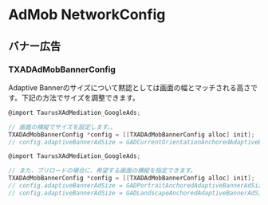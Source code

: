 # AdMob NetworkConfig

## バナー広告
### TXADAdMobBannerConfig
 Adaptive Bannerのサイズについて黙認としては画面の幅とマッチされる高さです。下記の方法でサイズを調整できます。

```objectivec
@import TaurusXAdMediation_GoogleAds;

// 画面の横縦でサイズを設定します。。
TXADAdMobBannerConfig *config = [[TXADAdMobBannerConfig alloc] init];
// config.adaptiveBannerAdSize = GADCurrentOrientationAnchoredAdaptiveBannerAdSizeWithWidth(320);
```

```objectivec
@import TaurusXAdMediation_GoogleAds;

// また、プリロードの場合に、希望する画面の横縦を指定できます。
TXADAdMobBannerConfig *config = [[TXADAdMobBannerConfig alloc] init];
// config.adaptiveBannerAdSize = GADPortraitAnchoredAdaptiveBannerAdSizeWithWidth(320);
// config.adaptiveBannerAdSize = GADLandscapeAnchoredAdaptiveBannerAdSizeWithWidth(320);
```